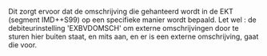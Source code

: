Dit zorgt ervoor dat de omschrijving die gehanteerd wordt in de EKT (segment IMD++S99) op een specifieke manier wordt bepaald. Let wel : de debiteurinstelling 'EXBVDOMSCH' om externe omschrijvingen door te sturen hier buiten staat, en mits aan, en er is een externe omschrijving, gaat die voor.